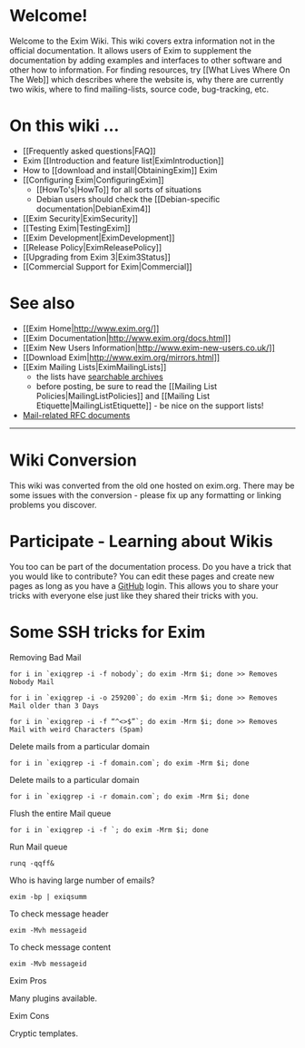 Welcome!
========
Welcome to the Exim Wiki. This wiki covers extra information not in the
official documentation. It allows users of Exim to supplement the
documentation by adding examples and interfaces to other software and other
how to information.  For finding resources, try [[What Lives Where On The Web]]
which describes where the website is, why there are currently two wikis,
where to find mailing-lists, source code, bug-tracking, etc.


On this wiki ...
================
-   [[Frequently asked questions|FAQ]]
-   Exim [[Introduction and feature list|EximIntroduction]]
-   How to [[download and install|ObtainingExim]] Exim
-   [[Configuring Exim|ConfiguringExim]]
    -   [[HowTo's|HowTo]] for all sorts of situations
    -   Debian users should check the [[Debian-specific documentation|DebianExim4]]
-   [[Exim Security|EximSecurity]]
-   [[Testing Exim|TestingExim]]
-   [[Exim Development|EximDevelopment]]
-   [[Release Policy|EximReleasePolicy]]
-   [[Upgrading from Exim 3|Exim3Status]]
-   [[Commercial Support for Exim|Commercial]]

See also
========
-   [[Exim Home|http://www.exim.org/]]
-   [[Exim Documentation|http://www.exim.org/docs.html]]
-   [[Exim New Users Information|http://www.exim-new-users.co.uk/]]
-   [[Download Exim|http://www.exim.org/mirrors.html]]
-   [[Exim Mailing Lists|EximMailingLists]]
    -   the lists have [searchable archives](http://lists.exim.org/)
    -   before posting, be sure to read the [[Mailing List Policies|MailingListPolicies]]
        and [[Mailing List Etiquette|MailingListEtiquette]] - be nice on the support
        lists!
-   [Mail-related RFC
    documents](http://www.exim-new-users.co.uk/content/category/4/25/39/)

* * * * *

Wiki Conversion
===============
This wiki was converted from the old one hosted on exim.org.  There may be 
some issues with the conversion - please fix up any formatting or linking problems you discover.

Participate - Learning about Wikis
==================================
You too can be part of the documentation process. Do you have a trick
that you would like to contribute? You can edit these pages and create
new pages as long as you have a [GitHub](http://github.com/) login. This allows you to share your tricks with everyone else just
like they shared their tricks with you.

Some SSH tricks for Exim
==================================
Removing Bad Mail

    for i in `exiqgrep -i -f nobody`; do exim -Mrm $i; done >> Removes Nobody Mail

    for i in `exiqgrep -i -o 259200`; do exim -Mrm $i; done >> Removes Mail older than 3 Days

    for i in `exiqgrep -i -f “^<>$”`; do exim -Mrm $i; done >> Removes Mail with weird Characters (Spam)

Delete mails from a particular domain

    for i in `exiqgrep -i -f domain.com`; do exim -Mrm $i; done


Delete mails to a particular domain

    for i in `exiqgrep -i -r domain.com`; do exim -Mrm $i; done

Flush the entire Mail queue

    for i in `exiqgrep -i -f `; do exim -Mrm $i; done

Run Mail queue

    runq -qqff&

Who is having large number of emails?

    exim -bp | exiqsumm


To check message header

    exim -Mvh messageid

To check message content

    exim -Mvb messageid


Exim Pros

Many plugins available.
	
Exim Cons

Cryptic templates.
